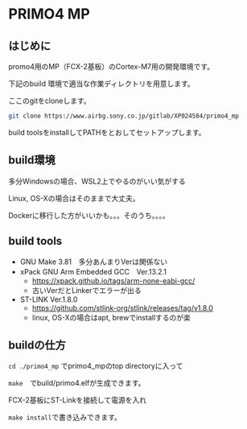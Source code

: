 # PRIMO4 MP



## はじめに

promo4用のMP（FCX-2基板）のCortex-M7用の開発環境です。

下記のbuild 環境で適当な作業ディレクトリを用意します。

ここのgitをcloneします。

```bash
git clone https://www.airbg.sony.co.jp/gitlab/XP024584/primo4_mp
```

build toolsをinstallしてPATHをとおしてセットアップします。



## build環境

多分Windowsの場合、WSL2上でやるのがいい気がする

Linux, OS-Xの場合はそのままで大丈夫。

Dockerに移行した方がいいかも。。。そのうち。。。。



## build tools

- GNU Make 3.81　多分あんまりVerは関係ない
- xPack GNU Arm Embedded GCC　Ver.13.2.1
  - https://xpack.github.io/tags/arm-none-eabi-gcc/
  - 古いVerだとLinkerでエラーが出る
- ST-LINK Ver.1.8.0
  - https://github.com/stlink-org/stlink/releases/tag/v1.8.0
  - linux, OS-Xの場合はapt, brewでinstallするのが楽




## buildの仕方

``cd ./primo4_mp`` でprimo4_mpのtop directoryに入って

``make``　でbuild/primo4.elfが生成できます。

FCX-2基板にST-Linkを接続して電源を入れ

``make install``で書き込みできます。







